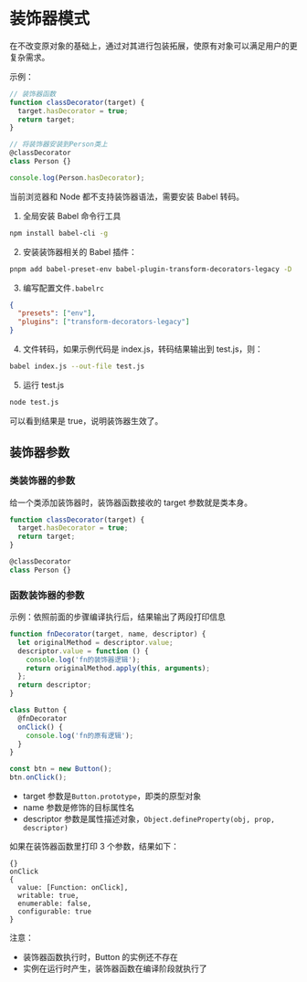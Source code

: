 # 装饰器模式

在不改变原对象的基础上，通过对其进行包装拓展，使原有对象可以满足用户的更复杂需求。

示例：

```js
// 装饰器函数
function classDecorator(target) {
  target.hasDecorator = true;
  return target;
}

// 将装饰器安装到Person类上
@classDecorator
class Person {}

console.log(Person.hasDecorator);
```

当前浏览器和 Node 都不支持装饰器语法，需要安装 Babel 转码。

1. 全局安装 Babel 命令行工具

```bash
npm install babel-cli -g
```

2. 安装装饰器相关的 Babel 插件：

```bash
pnpm add babel-preset-env babel-plugin-transform-decorators-legacy -D
```

3. 编写配置文件`.babelrc`

```json
{
  "presets": ["env"],
  "plugins": ["transform-decorators-legacy"]
}
```

4. 文件转码，如果示例代码是 index.js，转码结果输出到 test.js，则：

```bash
babel index.js --out-file test.js
```

5. 运行 test.js

```bash
node test.js
```

可以看到结果是 true，说明装饰器生效了。

## 装饰器参数

### 类装饰器的参数

给一个类添加装饰器时，装饰器函数接收的 target 参数就是类本身。

```js
function classDecorator(target) {
  target.hasDecorator = true;
  return target;
}

@classDecorator
class Person {}
```

### 函数装饰器的参数

示例：依照前面的步骤编译执行后，结果输出了两段打印信息

```js
function fnDecorator(target, name, descriptor) {
  let originalMethod = descriptor.value;
  descriptor.value = function () {
    console.log('fn的装饰器逻辑');
    return originalMethod.apply(this, arguments);
  };
  return descriptor;
}

class Button {
  @fnDecorator
  onClick() {
    console.log('fn的原有逻辑');
  }
}

const btn = new Button();
btn.onClick();
```

- target 参数是`Button.prototype`，即类的原型对象
- name 参数是修饰的目标属性名
- descriptor 参数是属性描述对象，`Object.defineProperty(obj, prop, descriptor)`

如果在装饰器函数里打印 3 个参数，结果如下：

```
{}
onClick
{
  value: [Function: onClick],
  writable: true,
  enumerable: false,
  configurable: true
}
```

注意：

- 装饰器函数执行时，Button 的实例还不存在
- 实例在运行时产生，装饰器函数在编译阶段就执行了
